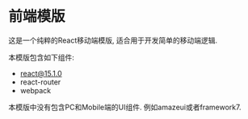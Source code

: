 # 前端模版

这是一个纯粹的React移动端模版, 适合用于开发简单的移动端逻辑. 

本模版包含如下组件: 

- react@15.1.0
- react-router
- webpack

本模版中没有包含PC和Mobile端的UI组件. 例如amazeui或者framework7. 
